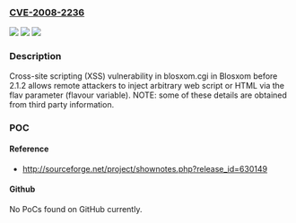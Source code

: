 ### [CVE-2008-2236](https://cve.mitre.org/cgi-bin/cvename.cgi?name=CVE-2008-2236)
![](https://img.shields.io/static/v1?label=Product&message=n%2Fa&color=blue)
![](https://img.shields.io/static/v1?label=Version&message=n%2Fa&color=blue)
![](https://img.shields.io/static/v1?label=Vulnerability&message=n%2Fa&color=brighgreen)

### Description

Cross-site scripting (XSS) vulnerability in blosxom.cgi in Blosxom before 2.1.2 allows remote attackers to inject arbitrary web script or HTML via the flav parameter (flavour variable).  NOTE: some of these details are obtained from third party information.

### POC

#### Reference
- http://sourceforge.net/project/shownotes.php?release_id=630149

#### Github
No PoCs found on GitHub currently.

